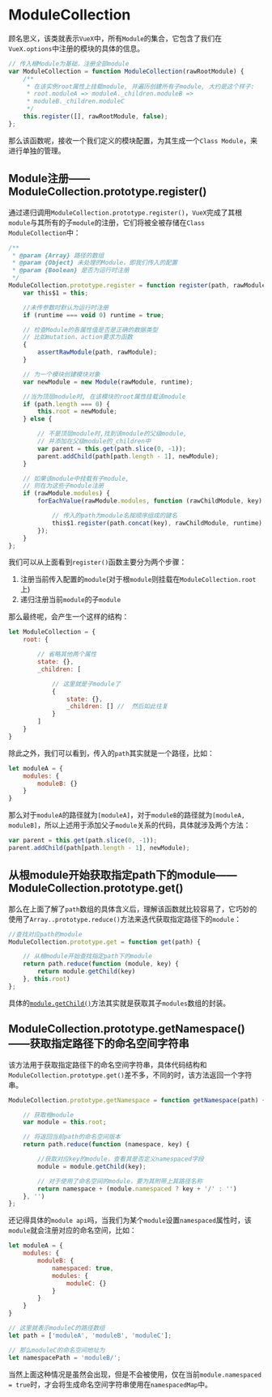 # ModuleCollection

顾名思义，该类就表示`VueX`中，所有`Module`的集合，它包含了我们在`VueX.options`中注册的模块的具体的信息。

```js
// 传入根Module为基础，注册全部module
var ModuleCollection = function ModuleCollection(rawRootModule) {
    /**
     * 在该实例root属性上挂载module, 并遍历创建所有子module, 大约是这个样子:
     * root.moduleA => moduleA._children.moduleB =>
     * moduleB._children.moduleC
     */
    this.register([], rawRootModule, false);
};
```

那么该函数呢，接收一个我们定义的模块配置，为其生成一个`Class Module`，来进行单独的管理。

## Module注册——ModuleCollection.prototype.register()

通过递归调用`ModuleCollection.prototype.register()`，`VueX`完成了其根`module`与其所有的子`module`的注册，它们将被全被存储在`Class ModuleCollection`中：

```js
/**
 * @param {Array} 路径的数组
 * @param {Object} 未处理的Module，即我们传入的配置
 * @param {Boolean} 是否为运行时注册
 */
ModuleCollection.prototype.register = function register(path, rawModule, runtime) {
    var this$1 = this;

    //未传参数时默认为运行时注册
    if (runtime === void 0) runtime = true;

    // 检查Module的各属性值是否是正确的数据类型
    // 比如mutation、action要求为函数
    {
        assertRawModule(path, rawModule);
    }

    // 为一个模块创建模块对象
    var newModule = new Module(rawModule, runtime);

    //当为顶层module时, 在该模块的root属性挂载该module
    if (path.length === 0) {
        this.root = newModule;
    } else {

        // 不是顶层module时,找到该module的父级module,
        // 并添加在父级module的_children中
        var parent = this.get(path.slice(0, -1));
        parent.addChild(path[path.length - 1], newModule);
    }

    // 如果该module中挂载有子module,
    // 则在为这些子module注册
    if (rawModule.modules) {
        forEachValue(rawModule.modules, function (rawChildModule, key) {

            // 传入的path为module名按顺序组成的键名
            this$1.register(path.concat(key), rawChildModule, runtime);
        });
    }
};
```

我们可以从上面看到`register()`函数主要分为两个步骤：

1. 注册当前传入配置的`module`(对于根`module`则挂载在`ModuleCollection.root`上)
2. 递归注册当前`module`的子`module`

那么最终呢，会产生一个这样的结构：

```js
let ModuleCollection = {
    root: {

        // 省略其他两个属性
        state: {},
        _children: [

            // 这里就是子module了
            {
                state: {},
                _children: [] //  然后如此往复
            }
        ]
    }
}
```

除此之外，我们可以看到，传入的`path`其实就是一个路径，比如：

```js
let moduleA = {
    modules: {
        moduleB: {}
    }
}
```

那么对于`moduleA`的路径就为`[moduleA]`，对于`moduleB`的路径就为`[moduleA, moduleB]`，所以上述用于添加父子`module`关系的代码，具体就涉及两个方法：

```js
var parent = this.get(path.slice(0, -1));
parent.addChild(path[path.length - 1], newModule);
```

## 从根module开始获取指定path下的module——ModuleCollection.prototype.get()

那么在上面了解了`path`数组的具体含义后，理解该函数就比较容易了，它巧妙的使用了`Array..prototype.reduce()`方法来迭代获取指定路径下的`module`：

```js
//查找对应path的module
ModuleCollection.prototype.get = function get(path) {

    // 从根module开始查找指定path下的module
    return path.reduce(function (module, key) {
        return module.getChild(key)
    }, this.root)
};
```

具体的[`module.getChild()`](../Module模块/README.md#%e6%b7%bb%e5%8a%a0%e5%88%a0%e9%99%a4%e8%8e%b7%e5%8f%96%e6%8c%87%e5%ae%9a%e7%9a%84%e5%ad%90modulemoduleprototypeaddchildmoduleprototyperemovechildmoduleprototypegetchild)方法其实就是获取其子`modules`数组的封装。

## ModuleCollection.prototype.getNamespace()——获取指定路径下的命名空间字符串

该方法用于获取指定路径下的命名空间字符串，具体代码结构和`ModuleCollection.prototype.get()`差不多，不同的时，该方法返回一个字符串。

```js
ModuleCollection.prototype.getNamespace = function getNamespace(path) {

    // 获取根module
    var module = this.root;

    // 将返回当前path的命名空间版本
    return path.reduce(function (namespace, key) {

        //获取对应key的module，查看其是否定义namespaced字段
        module = module.getChild(key);

        // 对于使用了命名空间的module，要为其附带上其路径名称
        return namespace + (module.namespaced ? key + '/' : '')
    }, '')
};
```

还记得具体的`module api`吗，当我们为某个`module`设置`namespaced`属性时，该`module`就会注册对应的命名空间，比如：

```js
let moduleA = {
    modules: {
        moduleB: {
            namespaced: true,
            modules: {
                moduleC: {}
            }
        }
    }
}

// 这里就表示moduleC的路径数组
let path = ['moduleA', 'moduleB', 'moduleC'];

// 那么moduleC的命名空间地址为
let namespacePath = 'moduleB/';
```

当然上面这种情况是虽然会出现，但是不会被使用，仅在当前`module.namespaced = true`时，才会将生成命名空间字符串使用在`namespacedMap`中。
